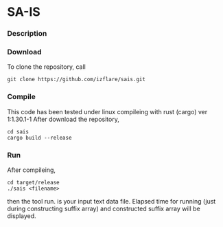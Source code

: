 # SA-IS

### Description

### Download

To clone the repository, call

```
git clone https://github.com/izflare/sais.git
```

### Compile

This code has been tested under linux compileing with rust (cargo) ver 1:1.30.1-1
After download the repository, 

```
cd sais
cargo build --release
```

### Run

After compileing,

```
cd target/release
./sais <filename>
```

then the tool run. <filename> is your input text data file.
Elapsed time for running (just during constructing suffix array) and constructed suffix array will be displayed.

